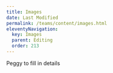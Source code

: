 ```yaml
---
title: Images
date: Last Modified 
permalink: /teams/content/images.html
eleventyNavigation:
  key: Images
  parent: Editing
  order: 213
---
```


Peggy to fill in details
